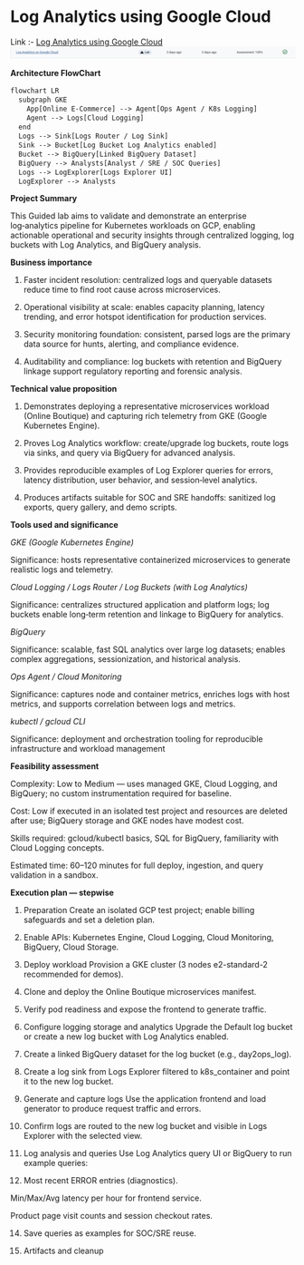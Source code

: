 # Log Analytics using Google Cloud


Link :- [Log Analytics using Google Cloud](https://www.skills.google/focuses/49749?parent=catalog)
![Image](image.png)

**Architecture FlowChart**

```mermaid
flowchart LR
  subgraph GKE
    App[Online E-Commerce] --> Agent[Ops Agent / K8s Logging]
    Agent --> Logs[Cloud Logging]
  end
  Logs --> Sink[Logs Router / Log Sink]
  Sink --> Bucket[Log Bucket Log Analytics enabled]
  Bucket --> BigQuery[Linked BigQuery Dataset]
  BigQuery --> Analysts[Analyst / SRE / SOC Queries]
  Logs --> LogExplorer[Logs Explorer UI]
  LogExplorer --> Analysts

```

**Project Summary**

This Guided lab aims to validate and demonstrate an enterprise log‑analytics pipeline for Kubernetes workloads on GCP, enabling actionable operational and security insights through centralized logging, log buckets with Log Analytics, and BigQuery analysis.

**Business importance**
1) Faster incident resolution: centralized logs and queryable datasets reduce time to find root cause across microservices.

2) Operational visibility at scale: enables capacity planning, latency trending, and error hotspot identification for production services.

3) Security monitoring foundation: consistent, parsed logs are the primary data source for hunts, alerting, and compliance evidence.

4) Auditability and compliance: log buckets with retention and BigQuery linkage support regulatory reporting and forensic analysis.

**Technical value proposition**

1) Demonstrates deploying a representative microservices workload (Online Boutique) and capturing rich telemetry from GKE (Google Kubernetes Engine).

2) Proves Log Analytics workflow: create/upgrade log buckets, route logs via sinks, and query via BigQuery for advanced analysis.

3) Provides reproducible examples of Log Explorer queries for errors, latency distribution, user behavior, and session‑level analytics.

4) Produces artifacts suitable for SOC and SRE handoffs: sanitized log exports, query gallery, and demo scripts.

**Tools used and significance**

*GKE (Google Kubernetes Engine)*

Significance: hosts representative containerized microservices to generate realistic logs and telemetry.

*Cloud Logging / Logs Router / Log Buckets (with Log Analytics)*

Significance: centralizes structured application and platform logs; log buckets enable long‑term retention and linkage to BigQuery for analytics.

*BigQuery*

Significance: scalable, fast SQL analytics over large log datasets; enables complex aggregations, sessionization, and historical analysis.

*Ops Agent / Cloud Monitoring*

Significance: captures node and container metrics, enriches logs with host metrics, and supports correlation between logs and metrics.



*kubectl / gcloud CLI*

Significance: deployment and orchestration tooling for reproducible infrastructure and workload management


**Feasibility assessment**

Complexity: Low to Medium — uses managed GKE, Cloud Logging, and BigQuery; no custom instrumentation required for baseline.

Cost: Low if executed in an isolated test project and resources are deleted after use; BigQuery storage and GKE nodes have modest cost.

Skills required: gcloud/kubectl basics, SQL for BigQuery, familiarity with Cloud Logging concepts.

Estimated time: 60–120 minutes for full deploy, ingestion, and query validation in a sandbox.

**Execution plan — stepwise**

1) Preparation
Create an isolated GCP test project; enable billing safeguards and set a deletion plan.

2) Enable APIs: Kubernetes Engine, Cloud Logging, Cloud Monitoring, BigQuery, Cloud Storage.

3) Deploy workload
Provision a GKE cluster (3 nodes e2-standard-2 recommended for demos).

4) Clone and deploy the Online Boutique microservices manifest.

5) Verify pod readiness and expose the frontend to generate traffic.

6) Configure logging storage and analytics
Upgrade the Default log bucket or create a new log bucket with Log Analytics enabled.

7) Create a linked BigQuery dataset for the log bucket (e.g., day2ops_log).

8) Create a log sink from Logs Explorer filtered to k8s_container and point it to the new log bucket.

10) Generate and capture logs
Use the application frontend and load generator to produce request traffic and errors.

11) Confirm logs are routed to the new log bucket and visible in Logs Explorer with the selected view.

12) Log analysis and queries
Use Log Analytics query UI or BigQuery to run example queries:

13) Most recent ERROR entries (diagnostics).

Min/Max/Avg latency per hour for frontend service.

Product page visit counts and session checkout rates.

14) Save queries as examples for SOC/SRE reuse.

15) Artifacts and cleanup

